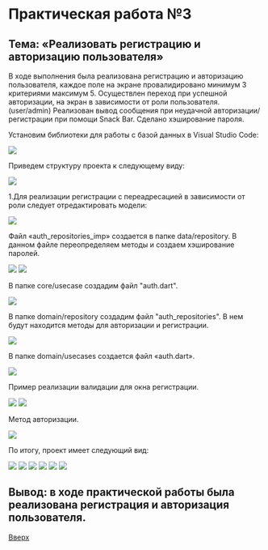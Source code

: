 <a id="up"></a>
# Практическая работа №3

## Тема: «Реализовать регистрацию и авторизацию пользователя»

В ходе выполнения была реализована регистрацию и авторизацию пользователя, каждое поле на экране провалидировано минимум 3 критериями максимум 5.
Осуществлен переход при успешной авторизации, на экран в зависимости от роли пользователя. (user/admin) 
Реализован вывод сообщения при неудачной авторизации/регистрации при помощи Snack Bar. 
Сделано хэширование пароля.


Установим библиотеки для работы с базой данных в Visual Studio Code: 

<img src="https://sun9-88.userapi.com/impg/H_OYqrMTJAvcChtACGCntTDjY3sp1gKkctXpXA/ieey-CVNa8s.jpg?size=735x159&quality=96&sign=8508f79741e58f58b3a79c98ddae98eb&type=album">
     
 Приведем структуру проекта к следующему виду:
 
<img src="https://sun9-7.userapi.com/impg/5BQn6QZ_6G_0uYwrHtiPvDWHzlbd1zk303Sp3A/dPwZRfimTAM.jpg?size=292x514&quality=96&sign=792c9a8ced8e3e78bf5ee31ff17f5ca3&type=album">

1.Для реализации регистрации с переадресацией в зависимости от роли следует отредактировать модели:

<img src="https://sun9-63.userapi.com/impg/Sclt23lFrBRxuug8fOmZv9oj_p2rMBEF450TFA/h_iBIxlwwSE.jpg?size=507x870&quality=96&sign=94387d2ce55341293856b45474139e3b&type=album">

Файл «auth_repositories_imp» создается в папке data/repository. В данном файле переопределяем методы и создаем хэширование паролей.

<img src="https://sun9-10.userapi.com/impg/RwYcvsDwQAd3AKGFkevsvrrx6AU4HpliF9Tw0A/v6bX0X4ypq0.jpg?size=851x673&quality=96&sign=19cfeb8d3277f41d4a591bdde7323306&type=album">
<img src="https://sun1-27.userapi.com/impg/_kPY3U0ZkkzIjWgbszQOv6SGvEI2OiF5u4NMnA/0vNAhFgHbck.jpg?size=780x517&quality=96&sign=b70099afad56f4073436de90fd0c17aa&type=album">

В папке core/usecase создадим файл "auth.dart".

<img src="https://sun9-74.userapi.com/impg/JybGQfPIh_2p9iPNhR5wZA7SoidX5wj6qjB34Q/dAikapRf_po.jpg?size=611x187&quality=96&sign=6e57192e626b2c4a2ae8f806d89a6364&type=album">

В папке domain/repository создадим файл "auth_repositories". В нем будут находится методы для авторизации и регистрации.

<img src="https://sun9-66.userapi.com/impg/1HGLbNWQhDPWhhxEgxrGCb9OgQd_GS1Q-2o1Iw/Zsks1uy-KlM.jpg?size=828x378&quality=96&sign=7b58fd0d2f041e51207440a110c624bc&type=album">


В папке domain/usecases создается файл «auth.dart». 

<img src="https://sun9-75.userapi.com/impg/GdmRfGC0OmBTZ2unW5lZSPCMsnBDg2jRlGoHQg/SXpcftnOhgY.jpg?size=694x756&quality=96&sign=0c5821dca5c52305621d7f3f98933d19&type=album">

Пример реализации валидации для окна регистрации. 

<img src="https://sun9-80.userapi.com/impg/WaYkgJnANYfrBIwTwG_gYbcnW1AGCK8SBS0qIA/0gX5mnp5_Ug.jpg?size=641x408&quality=96&sign=518bcfe61cce3d7b28371f35c020a144&type=album">

<img src="https://sun9-12.userapi.com/impg/w_RANC2qPjzVF3zGNo4CGYjCxdpEeZpahJOkJg/7SYolbZx5Y0.jpg?size=593x466&quality=96&sign=65fa93228f3f4a6aa4fcf86d10c13718&type=album">

Метод авторизации. 

<img src="https://sun9-31.userapi.com/impg/INu-c8-y-PEWaaWqva5ldmZFi2Zqfdg1_1rTHA/ODewVmlw8vk.jpg?size=890x553&quality=96&sign=7b214594d1d262244afdf093c1a24585&type=album">

По итогу, проект имеет следующий вид:

<img src="https://sun9-81.userapi.com/impg/Bh_JX4aPwLsicO_qfFBy6tBFHbY2hl-Hs5pVRA/khToSQFEozY.jpg?size=1577x439&quality=96&sign=a229562b15230050ed3d2b998ccee3c8&type=album">

<img src="https://sun9-85.userapi.com/impg/SHICK8wfTh0-ifKP9kUXu6multFtW9iLO4jSLA/5YY2s80mt-Y.jpg?size=1575x408&quality=96&sign=4fb2a025484e352482857627d8934109&type=album">

<img src="https://sun9-42.userapi.com/impg/kPR2iMKyhUyn3ZHUiniE34FOzaG_Ik1kja50iA/cpZNhZFnfME.jpg?size=1571x369&quality=96&sign=3bb4647bc90492b8bab55c698abf0bca&type=album">

<img src="https://sun9-31.userapi.com/impg/6cx4iXihjjqBYGzsHeiYjKMf17ah5RMg4ndOZA/jZms1wLBztg.jpg?size=1580x466&quality=96&sign=d4b81e127b28796cfff83754c1f7fbbd&type=album">

<img src="https://sun9-41.userapi.com/impg/fhAaCbVSdlNwiMTMsMnlevUJzTyLxe1QYbKXuw/Efz3jZJKyeA.jpg?size=1583x593&quality=96&sign=c3f1ea021d64ca8fe3f8cf72836b7c9f&type=album">

<img src="https://sun9-82.userapi.com/impg/8E5S5OiukDtR54FRLoKLtC8euGx7-cSDyZTOAg/feYfhgssgjc.jpg?size=1583x640&quality=96&sign=3f7d60c31583ddf3d8dded8129bc5f65&type=album">

## Вывод: в ходе практической работы была реализована регистрация и авторизация пользователя. 
[Вверх](#up)
